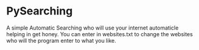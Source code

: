 # PySearching
A simple Automatic Searching who will use your internet automaticle helping in get honey.
You can enter in websites.txt to change the websites who will the program enter to what you like.